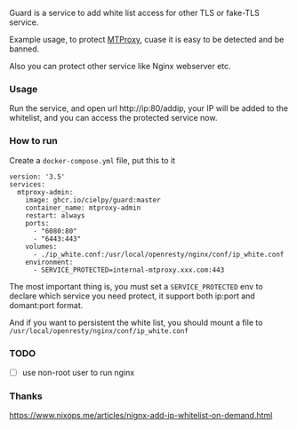 Guard is a service to add white list access for other TLS or fake-TLS service.

Example usage, to protect [MTProxy](https://github.com/TelegramMessenger/MTProxy), cuase it is easy to be detected and be banned.

Also you can protect other service like Nginx webserver etc.

### Usage

Run the service, and open url http://ip:80/addip, your IP will be added to the whitelist, and you can access the protected service now.

### How to run

Create a `docker-compose.yml` file, put this to it

```
version: '3.5'
services:
  mtproxy-admin:
    image: ghcr.io/cielpy/guard:master
    container_name: mtproxy-admin
    restart: always
    ports:
      - "6080:80"
      - "6443:443"
    volumes:
      - ./ip_white.conf:/usr/local/openresty/nginx/conf/ip_white.conf
    environment:
      - SERVICE_PROTECTED=internal-mtproxy.xxx.com:443
```

The most important thing is, you must set a `SERVICE_PROTECTED` env to declare which service you need protect, it support both ip:port and domant:port format.

And if you want to persistent the white list, you should mount a file to `/usr/local/openresty/nginx/conf/ip_white.conf`


### TODO

- [ ] use non-root user to run nginx


### Thanks

https://www.nixops.me/articles/nignx-add-ip-whitelist-on-demand.html
